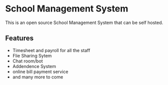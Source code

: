# School Management System

This is an open source School Management System that can be self hosted. 

## Features
- Timesheet and payroll for all the staff
- Flie Sharing Sytem
- Chat room/bot
- Addendence System
- online bill payment service
- and many more to come


